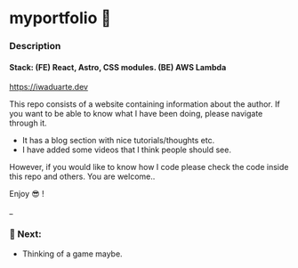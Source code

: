 # myportfolio  :tada:

### Description
#### Stack: (FE) React,  Astro, CSS modules. (BE) AWS Lambda  
https://iwaduarte.dev

This repo consists of a website containing information about the author. If you want to be able to know what I have been doing, please navigate through it.    
- It has a blog section with nice tutorials/thoughts etc. 
- I have added some videos that I think people should see.

However, if you would like to know how I code please check the code inside this repo and others. You are welcome..

Enjoy 😎 !

_

### 💛 Next:
- Thinking of a game maybe.
 
 






